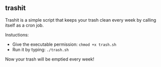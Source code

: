 ## trashit

Trashit is a simple script that keeps your trash clean every week by calling itself as a cron job.

Instuctions:
* Give the executable permission: `chmod +x trash.sh`
* Run it by typing: `./trash.sh`

Now your trash will be emptied every week!